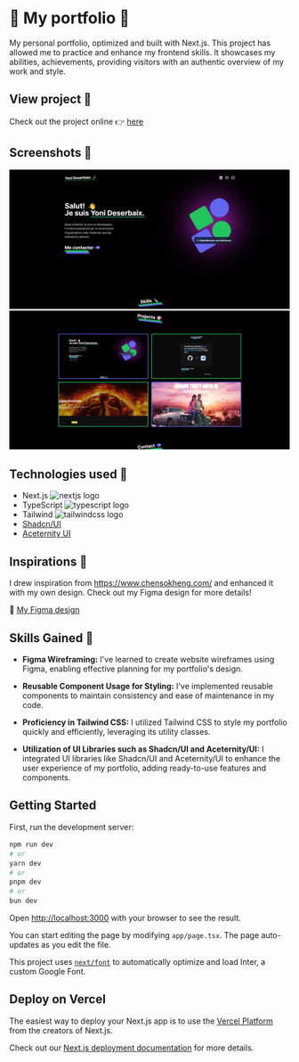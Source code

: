 # 🚀 My portfolio 🚀 

My personal portfolio, optimized and built with Next.js. This project has allowed me to practice and enhance my frontend skills. It showcases my abilities, achievements, providing visitors with an authentic overview of my work and style.

## View project 👀 

Check out the project online 👉 [here](https://yoni-deserbaix-potfolio.vercel.app/)

## Screenshots 📸 
![portfolio-screen](https://github.com/Yoni-Deserbaix/Portfolio/blob/main/public/assets/projects/project01.png)
![portfolio-screen](https://github.com/Yoni-Deserbaix/Portfolio/blob/main/public/assets/projects/project01-2.png)

## Technologies used 🔪
- Next.js  <img src="https://cdn.jsdelivr.net/gh/devicons/devicon/icons/nextjs/nextjs-original.svg" height="15" alt="nextjs logo"  />
- TypeScript <img src="https://cdn.jsdelivr.net/gh/devicons/devicon/icons/typescript/typescript-original.svg" height="15" alt="typescript logo"  />
- Tailwind <img src="https://cdn.simpleicons.org/tailwindcss/06B6D4" height="15" alt="tailwindcss logo"  />
- [Shadcn/UI](https://ui.shadcn.com/)
- [Aceternity UI](https://ui.aceternity.com/)


## Inspirations 💭 
I drew inspiration from  https://www.chensokheng.com/ and enhanced it with my own design. Check out my Figma design for more details!

🎨 [My Figma design](https://www.figma.com/file/i5Fu7yKCNsgWrE3YzDz20S/Yoni-Deserbaix-Portfolio-%F0%9F%9A%80?type=design&node-id=0%3A1&mode=design&t=KxwC6EDNLCwIx7LF-1)

## Skills Gained 🌟

- **Figma Wireframing:** I've learned to create website wireframes using Figma, enabling effective planning for my portfolio's design.
  
- **Reusable Component Usage for Styling:** I've implemented reusable components to maintain consistency and ease of maintenance in my code.

- **Proficiency in Tailwind CSS:** I utilized Tailwind CSS to style my portfolio quickly and efficiently, leveraging its utility classes.

- **Utilization of UI Libraries such as Shadcn/UI and Aceternity/UI:** I integrated UI libraries like Shadcn/UI and Aceternity/UI to enhance the user experience of my portfolio, adding ready-to-use features and components.

## Getting Started

First, run the development server:

```bash
npm run dev
# or
yarn dev
# or
pnpm dev
# or
bun dev
```

Open [http://localhost:3000](http://localhost:3000) with your browser to see the result.

You can start editing the page by modifying `app/page.tsx`. The page auto-updates as you edit the file.

This project uses [`next/font`](https://nextjs.org/docs/basic-features/font-optimization) to automatically optimize and load Inter, a custom Google Font.

## Deploy on Vercel

The easiest way to deploy your Next.js app is to use the [Vercel Platform](https://vercel.com/new?utm_medium=default-template&filter=next.js&utm_source=create-next-app&utm_campaign=create-next-app-readme) from the creators of Next.js.

Check out our [Next.js deployment documentation](https://nextjs.org/docs/deployment) for more details.
